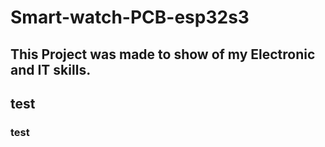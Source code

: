 # Smart-watch-PCB-esp32s3

This Project was made to show of my Electronic and IT skills.
---
## test

### test
